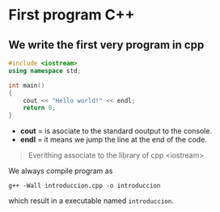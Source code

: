 # First program C++
## We write the first very program in cpp

```cpp
#include <iostream>
using namespace std;

int main()
{
	cout << "Hello world!" << endl;
	return 0;
}
```
- **cout** = is asociate to the standard ooutput to the console.
- **endl** = it means we jump the line at the end of the code.

> Everithing associate to the library of cpp \<iostream\>

We always compile program as
```
g++ -Wall introduccion.cpp -o introduccion
```
which result in a executable named `introduccion`.


